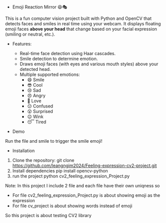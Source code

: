 - Emoji Reaction Mirror 😄🎭
  
This is a fun computer vision project built with Python and OpenCV that detects faces and smiles in real time using your webcam. It displays floating emoji faces **above your head** that change based on your facial expression (smiling or neutral, etc.).

- Features:

    - Real-time face detection using Haar cascades.
    - Smile detection to determine emotion.
    - Draws emoji faces (with eyes and various mouth styles) above your detected head.
    - Multiple supported emotions: 
      - 😄 Smile
      - 😎 Cool
      - 😢 Sad
      - 😠 Angry
      - 🥰 Love
      - 😕 Confused
      - 😲 Surprised
      - 😉 Wink
      - 😴 Tired

- Demo
  
Run the file and smile to trigger the smile emoji!

- Installation

1. Clone the repository:
   git clone https://github.com/leangngim2024/Feeling-expression-cv2-project.git
2. Install dependencies
   pip install opencv-python
3. run the project
   python cv2_feeling_expression_Project.py

Note: In this project I include 2 file and each file have their own uniqness so 
- For file cv2_feeling_expression_Project.py is about showing emoji as the expression
- For file cv_project is about showing words instead of emoji

So this project is about testing CV2 library
